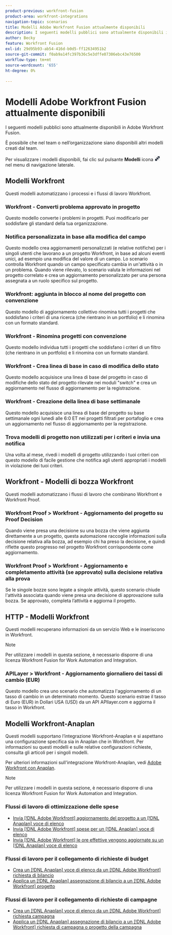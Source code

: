 ```yaml
---
product-previous: workfront-fusion
product-area: workfront-integrations
navigation-topic: scenarios
title: Modelli Adobe Workfront Fusion attualmente disponibili
description: I seguenti modelli pubblici sono attualmente disponibili in Adobe Workfront Fusion.
author: Becky
feature: Workfront Fusion
exl-id: 29d95b93-ab54-416d-b0d5-ff12634951b2
source-git-commit: f0ab9a14fc397b36c5e3dffe07306ebc43e76500
workflow-type: tm+mt
source-wordcount: '655'
ht-degree: 0%

---
```


# Modelli Adobe Workfront Fusion attualmente disponibili

I seguenti modelli pubblici sono attualmente disponibili in Adobe Workfront Fusion.

È possibile che nel team o nell’organizzazione siano disponibili altri modelli creati dal team.

Per visualizzare i modelli disponibili, fai clic sul pulsante **Modelli** icona ![](assets/fusion-template-icon.png) nel menu di navigazione laterale.

## Modelli Workfront

Questi modelli automatizzano i processi e i flussi di lavoro Workfront.

### Workfront - Converti problema approvato in progetto

Questo modello converte i problemi in progetti. Puoi modificarlo per soddisfare gli standard della tua organizzazione.

### Notifica personalizzata in base alla modifica del campo

Questo modello crea aggiornamenti personalizzati (e relative notifiche) per i singoli utenti che lavorano a un progetto Workfront, in base ad alcuni eventi unici, ad esempio una modifica del valore di un campo. Lo scenario controlla Workfront quando un campo specificato cambia in un&#39;attività o in un problema. Quando viene rilevato, lo scenario valuta le informazioni nel progetto correlato e crea un aggiornamento personalizzato per una persona assegnata a un ruolo specifico sul progetto.

### Workfront: aggiunta in blocco al nome del progetto con convenzione

Questo modello di aggiornamento collettivo rinomina tutti i progetti che soddisfano i criteri di una ricerca (che rientrano in un portfolio) e li rinomina con un formato standard.

### Workfront - Rinomina progetti con convenzione

Questo modello individua tutti i progetti che soddisfano i criteri di un filtro (che rientrano in un portfolio) e li rinomina con un formato standard.

### Workfront - Crea linea di base in caso di modifica dello stato

Questo modello acquisisce una linea di base del progetto in caso di modifiche dello stato del progetto rilevate nei moduli &quot;switch&quot; e crea un aggiornamento nel flusso di aggiornamento per la registrazione.

### Workfront - Creazione della linea di base settimanale

Questo modello acquisisce una linea di base del progetto su base settimanale ogni lunedì alle 6:0 ET nei progetti filtrati per portafoglio e crea un aggiornamento nel flusso di aggiornamento per la registrazione.

### Trova modelli di progetto non utilizzati per i criteri e invia una notifica

Una volta al mese, rivedi i modelli di progetto utilizzando i tuoi criteri con questo modello di facile gestione che notifica agli utenti appropriati i modelli in violazione dei tuoi criteri.

## Workfront - Modelli di bozza Workfront

Questi modelli automatizzano i flussi di lavoro che combinano Workfront e Workfront Proof.

### Workfront Proof > Workfront - Aggiornamento del progetto su Proof Decision

Quando viene presa una decisione su una bozza che viene aggiunta direttamente a un progetto, questa automazione raccoglie informazioni sulla decisione relativa alla bozza, ad esempio chi ha preso la decisione, e quindi riflette questo progresso nel progetto Workfront corrispondente come aggiornamento.

### Workfront Proof > Workfront - Aggiornamento e completamento attività (se approvato) sulla decisione relativa alla prova

Se le singole bozze sono legate a singole attività, questo scenario chiude l&#39;attività associata quando viene presa una decisione di approvazione sulla bozza. Se approvato, completa l’attività e aggiorna il progetto.

## HTTP - Modelli Workfront

Questi modelli recuperano informazioni da un servizio Web e le inseriscono in Workfront.

>[!NOTE]
>
> Per utilizzare i modelli in questa sezione, è necessario disporre di una licenza Workfront Fusion for Work Automation and Integration.

### APILayer > Workfront - Aggiornamento giornaliero dei tassi di cambio (EUR)

Questo modello crea uno scenario che automatizza l&#39;aggiornamento di un tasso di cambio in un determinato momento. Questo scenario estrae il tasso di Euro (EUR) in Dollari USA (USD) da un API APIlayer.com e aggiorna il tasso in Workfront.

## Modelli Workfront-Anaplan

Questi modelli supportano l’integrazione Workfront-Anaplan e si aspettano una configurazione specifica sia in Anaplan che in Workfront. Per informazioni su questi modelli e sulle relative configurazioni richieste, consulta gli articoli per i singoli modelli.

Per ulteriori informazioni sull&#39;integrazione Workfront-Anaplan, vedi [Adobe Workfront con Anaplan](../../../workfront-integrations-and-apps/adobe-workfront-with-anaplan/anaplan-integration.md).

>[!NOTE]
>
> Per utilizzare i modelli in questa sezione, è necessario disporre di una licenza Workfront Fusion for Work Automation and Integration.

### Flussi di lavoro di ottimizzazione delle spese

* [Invia [!DNL Adobe Workfront] aggiornamento del progetto a un [!DNL Anaplan] voce di elenco](../../../workfront-integrations-and-apps/adobe-workfront-with-anaplan/send-workfront-project-actual-hours-updates-to-anaplan-list-item.md)
* [Invia [!DNL Adobe Workfront] spese per un [!DNL Anaplan] voce di elenco](../../../workfront-integrations-and-apps/adobe-workfront-with-anaplan/send-workfront-project-expenses-to-anaplan-list-item.md)
* [Invia [!DNL Adobe Workfront] le ore effettive vengono aggiornate su un [!DNL Anaplan] voce di elenco](../../../workfront-integrations-and-apps/adobe-workfront-with-anaplan/send-workfront-project-actual-hours-updates-to-anaplan-list-item.md)

### Flussi di lavoro per il collegamento di richieste di budget

* [Crea un [!DNL Anaplan] voce di elenco da un [!DNL Adobe Workfront] richiesta di bilancio](../../../workfront-integrations-and-apps/adobe-workfront-with-anaplan/create-an-anaplan-list-item-from-a-workfront-budget-request.md)
* [Applica un [!DNL Anaplan] assegnazione di bilancio a un [!DNL Adobe Workfront] progetto](../../../workfront-integrations-and-apps/adobe-workfront-with-anaplan/apply-anaplan-budget-allocation-to-workfront-projects.md)

### Flussi di lavoro per il collegamento di richieste di campagne

* [Crea un [!DNL Anaplan] voce di elenco da un [!DNL Adobe Workfront] richiesta campagna](../../../workfront-integrations-and-apps/adobe-workfront-with-anaplan/create-an-anaplan-list-item-from-a-workfront-campaign-request.md)
* [Applica un [!DNL Anaplan] assegnazione di bilancio a un [!DNL Adobe Workfront] richiesta di campagna o progetto della campagna](../../../workfront-integrations-and-apps/adobe-workfront-with-anaplan/apply-anaplan-budget-allocation-to-workfront-campaign-requests-and-projects.md)
